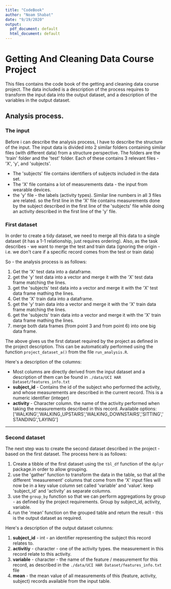 ```yaml
---
title: "CodeBook"
author: "Noam Shabat"
date: "9/19/2020"
output:
  pdf_document: default
  html_document: default
---
```


# Getting And Cleaning Data Course Project
This files contains the code book of the getting and cleaning data course project.
The data included is a description of the process requires to transform the input data into the output dataset, and a description of the variables in the output dataset.

## Analysis process.
### The input
Before i can describe the analysis process, I have to describe the structure of the input.
The input data is divided into 2 similar folders containing similar files (with different data) from a structure perspective.
The folders are the 'train' folder and the 'test' folder. Each of these contains 3 relevant files - 'X', 'y', and 'subjects'.
* The 'subjects' file contains identifiers of subjects included in the data set.
* The 'X' file contains a lot of measurements data - the input from wearable devices.
* the 'y' file - the labels (activity types).
Similar line numbers in all 3 files are related. so the first line in the 'X' file contains measurements done by the subject described in the first line of the 'subjects' file while doing an activity described in the first line of the 'y' file.

### First dataset
In order to create a tidy dataset, we need to merge all this data to a single dataset (it has a 1-1 relationship, just requires ordering). Also, as the task describes - we want to merge the test and train data (ignoring the origin - i.e. we don't care if a specific record comes from the test or train data)

So - the analysis process is as follows:
1. Get the 'X' test data into a dataframe.
2. get the 'y' test data into a vector and merge it with the 'X' test data frame matching the lines.
3. get the 'subjects' test data into a vector and merge it with the 'X' test data frame mathing the lines.
4. Get the 'X' train data into a dataframe.
5. get the 'y' train data into a vector and merge it with the 'X' train data frame matching the lines.
6. get the 'subjects' train data into a vector and merge it with the 'X' train data frame mathing the lines.
7. merge both data frames (from point 3 and from point 6) into one big data frame.

The above gives us the first dataset required by the project as defined in the project description.
This can be automatically performed using the function `project_dataset_a()` from the file `run_analysis.R`.

Here's a description of the columns:
* Most columns are directly derived from the input dataset and a description of them can be found in `./data/UCI HAR Dataset/features_info.txt`
* **subject_id** - Contains the id of the subject who performed the activity, and whose measurements are described in the current record. This is a numeric identifier (integer)
* **activity** - Character column. the name of the activity performed when taking the measurements described in this record. Available options: ['WALKING','WALKING_UPSTAIRS','WALKING_DOWNSTAIRS','SITTING','STANDING','LAYING']

---------------------------------------------
### Second dataset
The next step was to create the second dataset described in the project - based on the first dataset.
The process here is as follows:
1. Create a tibble of the first dataset using the `tbl_df` function of the `dplyr` package.in order to allow grouping.
2. use the 'gather' function to transform the data in the table, so that all the different 'measurement' columns that come from the 'X' input files will now be in a key value column set called 'variable' and 'value'. keep 'subject_id' and 'activity' as separate columns.
3. use the `group_by` function so that we can perform aggregations by group - as defined by the project requirements. Group by subject_id, activity, variable.
4. run the 'mean' function on the grouped table and return the result - this is the output dataset as required.

Here's a description of the output dataset columns:
1. **subject_id** - int - an identifier representing the subject this record relates to.
2. **activitiy** - character - one of the activity types. the measurement in this record relate to this activity.
3. **variable** - character - the name of the feature / measurement for this record, as described in the `./data/UCI HAR Dataset/features_info.txt` file
4. **mean** - the mean value of all measurements of this (feature, activity, subject) records available from the input table.

